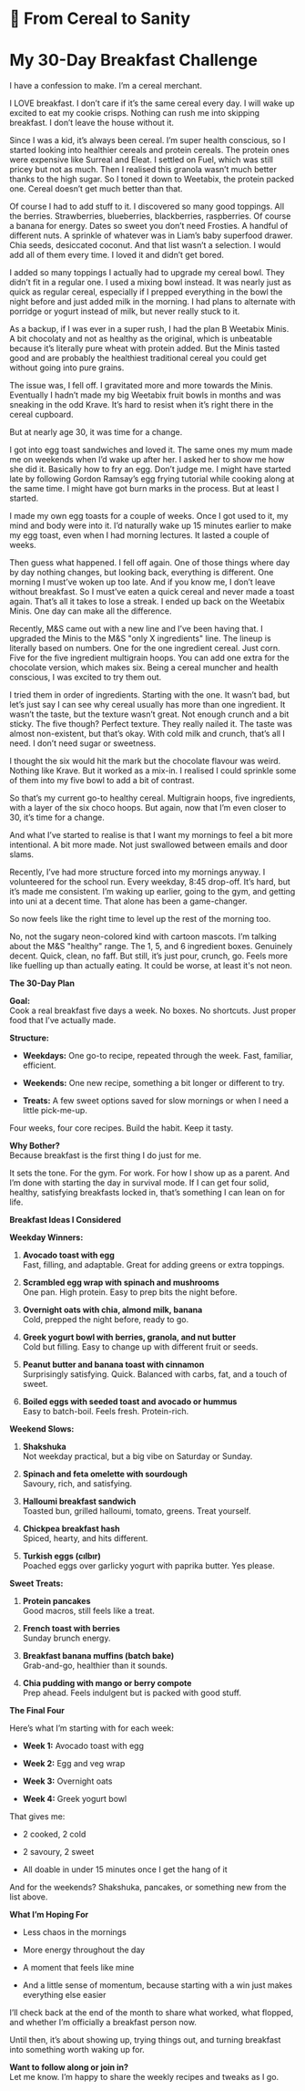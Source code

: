 # 🥣 From Cereal to Sanity

# My 30-Day Breakfast Challenge

I have a confession to make. I’m a cereal merchant.

I LOVE breakfast. I don’t care if it’s the same cereal every day. I will wake up excited to eat my cookie crisps. Nothing can rush me into skipping breakfast. I don’t leave the house without it.

Since I was a kid, it’s always been cereal. I’m super health conscious, so I started looking into healthier cereals and protein cereals. The protein ones were expensive like Surreal and Eleat. I settled on Fuel, which was still pricey but not as much. Then I realised this granola wasn’t much better thanks to the high sugar. So I toned it down to Weetabix, the protein packed one. Cereal doesn’t get much better than that.

Of course I had to add stuff to it. I discovered so many good toppings. All the berries. Strawberries, blueberries, blackberries, raspberries. Of course a banana for energy. Dates so sweet you don’t need Frosties. A handful of different nuts. A sprinkle of whatever was in Liam’s baby superfood drawer. Chia seeds, desiccated coconut. And that list wasn’t a selection. I would add all of them every time. I loved it and didn’t get bored.

I added so many toppings I actually had to upgrade my cereal bowl. They didn’t fit in a regular one. I used a mixing bowl instead. It was nearly just as quick as regular cereal, especially if I prepped everything in the bowl the night before and just added milk in the morning. I had plans to alternate with porridge or yogurt instead of milk, but never really stuck to it.

As a backup, if I was ever in a super rush, I had the plan B Weetabix Minis. A bit chocolaty and not as healthy as the original, which is unbeatable because it’s literally pure wheat with protein added. But the Minis tasted good and are probably the healthiest traditional cereal you could get without going into pure grains.

The issue was, I fell off. I gravitated more and more towards the Minis. Eventually I hadn’t made my big Weetabix fruit bowls in months and was sneaking in the odd Krave. It’s hard to resist when it’s right there in the cereal cupboard.

But at nearly age 30, it was time for a change.

I got into egg toast sandwiches and loved it. The same ones my mum made me on weekends when I’d wake up after her. I asked her to show me how she did it. Basically how to fry an egg. Don’t judge me. I might have started late by following Gordon Ramsay’s egg frying tutorial while cooking along at the same time. I might have got burn marks in the process. But at least I started.

I made my own egg toasts for a couple of weeks. Once I got used to it, my mind and body were into it. I’d naturally wake up 15 minutes earlier to make my egg toast, even when I had morning lectures. It lasted a couple of weeks.

Then guess what happened. I fell off again. One of those things where day by day nothing changes, but looking back, everything is different. One morning I must’ve woken up too late. And if you know me, I don’t leave without breakfast. So I must’ve eaten a quick cereal and never made a toast again. That’s all it takes to lose a streak. I ended up back on the Weetabix Minis. One day can make all the difference.

Recently, M&S came out with a new line and I’ve been having that. I upgraded the Minis to the M&S "only X ingredients" line. The lineup is literally based on numbers. One for the one ingredient cereal. Just corn. Five for the five ingredient multigrain hoops. You can add one extra for the chocolate version, which makes six. Being a cereal muncher and health conscious, I was excited to try them out.

I tried them in order of ingredients. Starting with the one. It wasn’t bad, but let’s just say I can see why cereal usually has more than one ingredient. It wasn’t the taste, but the texture wasn’t great. Not enough crunch and a bit sticky. The five though? Perfect texture. They really nailed it. The taste was almost non-existent, but that’s okay. With cold milk and crunch, that’s all I need. I don’t need sugar or sweetness.

I thought the six would hit the mark but the chocolate flavour was weird. Nothing like Krave. But it worked as a mix-in. I realised I could sprinkle some of them into my five bowl to add a bit of contrast.

So that’s my current go-to healthy cereal. Multigrain hoops, five ingredients, with a layer of the six choco hoops. But again, now that I’m even closer to 30, it’s time for a change.

And what I’ve started to realise is that I want my mornings to feel a bit more intentional. A bit more made. Not just swallowed between emails and door slams.

Recently, I’ve had more structure forced into my mornings anyway. I volunteered for the school run. Every weekday, 8:45 drop-off. It’s hard, but it’s made me consistent. I’m waking up earlier, going to the gym, and getting into uni at a decent time. That alone has been a game-changer.

So now feels like the right time to level up the rest of the morning too.

No, not the sugary neon-colored kind with cartoon mascots. I’m talking about the M&S "healthy" range. The 1, 5, and 6 ingredient boxes. Genuinely decent. Quick, clean, no faff. But still, it’s just pour, crunch, go. Feels more like fuelling up than actually eating. It could be worse, at least it's not neon.

**The 30-Day Plan**

**Goal:**  
Cook a real breakfast five days a week. No boxes. No shortcuts. Just proper food that I’ve actually made.

**Structure:**

- **Weekdays:** One go-to recipe, repeated through the week. Fast, familiar, efficient.
    
- **Weekends:** One new recipe, something a bit longer or different to try.
    
- **Treats:** A few sweet options saved for slow mornings or when I need a little pick-me-up.
    

Four weeks, four core recipes. Build the habit. Keep it tasty.

**Why Bother?**  
Because breakfast is the first thing I do just for me.

It sets the tone. For the gym. For work. For how I show up as a parent. And I’m done with starting the day in survival mode. If I can get four solid, healthy, satisfying breakfasts locked in, that’s something I can lean on for life.

**Breakfast Ideas I Considered**

**Weekday Winners:**

1. **Avocado toast with egg**  
    Fast, filling, and adaptable. Great for adding greens or extra toppings.
    
2. **Scrambled egg wrap with spinach and mushrooms**  
    One pan. High protein. Easy to prep bits the night before.
    
3. **Overnight oats with chia, almond milk, banana**  
    Cold, prepped the night before, ready to go.
    
4. **Greek yogurt bowl with berries, granola, and nut butter**  
    Cold but filling. Easy to change up with different fruit or seeds.
    
5. **Peanut butter and banana toast with cinnamon**  
    Surprisingly satisfying. Quick. Balanced with carbs, fat, and a touch of sweet.
    
6. **Boiled eggs with seeded toast and avocado or hummus**  
    Easy to batch-boil. Feels fresh. Protein-rich.
    

**Weekend Slows:**

1. **Shakshuka**  
    Not weekday practical, but a big vibe on Saturday or Sunday.
    
2. **Spinach and feta omelette with sourdough**  
    Savoury, rich, and satisfying.
    
3. **Halloumi breakfast sandwich**  
    Toasted bun, grilled halloumi, tomato, greens. Treat yourself.
    
4. **Chickpea breakfast hash**  
    Spiced, hearty, and hits different.
    
5. **Turkish eggs (cılbır)**  
    Poached eggs over garlicky yogurt with paprika butter. Yes please.
    

**Sweet Treats:**

1. **Protein pancakes**  
    Good macros, still feels like a treat.
    
2. **French toast with berries**  
    Sunday brunch energy.
    
3. **Breakfast banana muffins (batch bake)**  
    Grab-and-go, healthier than it sounds.
    
4. **Chia pudding with mango or berry compote**  
    Prep ahead. Feels indulgent but is packed with good stuff.
    

**The Final Four**

Here’s what I’m starting with for each week:

- **Week 1:** Avocado toast with egg
    
- **Week 2:** Egg and veg wrap
    
- **Week 3:** Overnight oats
    
- **Week 4:** Greek yogurt bowl
    

That gives me:

- 2 cooked, 2 cold
    
- 2 savoury, 2 sweet
    
- All doable in under 15 minutes once I get the hang of it
    

And for the weekends? Shakshuka, pancakes, or something new from the list above.

**What I’m Hoping For**

- Less chaos in the mornings
    
- More energy throughout the day
    
- A moment that feels like mine
    
- And a little sense of momentum, because starting with a win just makes everything else easier
    

I’ll check back at the end of the month to share what worked, what flopped, and whether I’m officially a breakfast person now.

Until then, it’s about showing up, trying things out, and turning breakfast into something worth waking up for.

**Want to follow along or join in?**  
Let me know. I’m happy to share the weekly recipes and tweaks as I go.